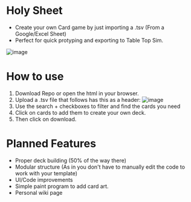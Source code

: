  # Holy Sheet
 - Create your own Card game by just importing a .tsv (From a Google/Excel Sheet)
 - Perfect for quick protyping and exporting to Table Top Sim.

![image](https://github.com/Shadow1363/HolySheet/assets/112425274/7da879c6-b87f-4bfb-9aef-54dd0edc8e4c)

 
# How to use
1. Download Repo or open the html in your browser.
2. Upload a .tsv file that follows has this as a header:
![image](https://github.com/Shadow1363/HolySheet/assets/112425274/2464f1c8-e9fa-4a46-8d50-b2d0cab583ab)
3. Use the search + checkboxes to filter and find the cards you need
4. Click on cards to add them to create your own deck.
5. Then click on download.

# Planned Features
- Proper deck building (50% of the way there)
- Modular structure (As in you don't have to manually edit the code to work with your template)
- UI/Code improvements
- Simple paint program to add card art.
- Personal wiki page
